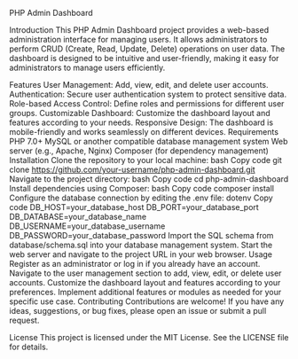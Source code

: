 PHP Admin Dashboard

Introduction
This PHP Admin Dashboard project provides a web-based administration interface for managing users. It allows administrators to perform CRUD (Create, Read, Update, Delete) operations on user data. The dashboard is designed to be intuitive and user-friendly, making it easy for administrators to manage users efficiently.

Features
User Management: Add, view, edit, and delete user accounts.
Authentication: Secure user authentication system to protect sensitive data.
Role-based Access Control: Define roles and permissions for different user groups.
Customizable Dashboard: Customize the dashboard layout and features according to your needs.
Responsive Design: The dashboard is mobile-friendly and works seamlessly on different devices.
Requirements
PHP 7.0+
MySQL or another compatible database management system
Web server (e.g., Apache, Nginx)
Composer (for dependency management)
Installation
Clone the repository to your local machine:
bash
Copy code
git clone https://github.com/your-username/php-admin-dashboard.git
Navigate to the project directory:
bash
Copy code
cd php-admin-dashboard
Install dependencies using Composer:
bash
Copy code
composer install
Configure the database connection by editing the .env file:
dotenv
Copy code
DB_HOST=your_database_host
DB_PORT=your_database_port
DB_DATABASE=your_database_name
DB_USERNAME=your_database_username
DB_PASSWORD=your_database_password
Import the SQL schema from database/schema.sql into your database management system.
Start the web server and navigate to the project URL in your web browser.
Usage
Register as an administrator or log in if you already have an account.
Navigate to the user management section to add, view, edit, or delete user accounts.
Customize the dashboard layout and features according to your preferences.
Implement additional features or modules as needed for your specific use case.
Contributing
Contributions are welcome! If you have any ideas, suggestions, or bug fixes, please open an issue or submit a pull request.

License
This project is licensed under the MIT License. See the LICENSE file for details.
